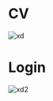 # CV
![xd](https://github.com/cristian-simba/AppPrueba/assets/117742977/54592a9a-c347-401f-a421-75c5c3775de5)

# Login
![xd2](https://github.com/cristian-simba/AppPrueba/assets/117742977/3b38b401-37c1-4f29-808f-1df047460dc8)
